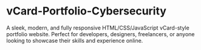 # vCard-Portfolio-Cybersecurity
A sleek, modern, and fully responsive HTML/CSS/JavaScript vCard-style portfolio website. Perfect for developers, designers, freelancers, or anyone looking to showcase their skills and experience online.
